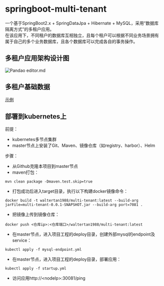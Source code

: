 # springboot-multi-tenant
一个基于SpringBoot2.x + SpringDataJpa + Hibernate + MySQL，采用“数据库隔离方式”的多租户应用。   
在该应用下，不同租户的数据库互相独立，且每个租户可以根据不同业务场景拥有属于自己的多个业务数据库，且各个数据库可以完成各自的事务操作。   
## 多租户应用架构设计图
![Pandao editor.md](https://github.com/waltertan1988/springboot-multi-tenant/blob/master/docs/charts/%E5%A4%9A%E7%A7%9F%E6%88%B7%E5%BA%94%E7%94%A8%E6%9E%B6%E6%9E%84%E8%AE%BE%E8%AE%A1%E5%9B%BE.jpg?raw=true "design.png")
## 多租户基础数据
[示例](https://github.com/waltertan1988/springboot-multi-tenant/tree/master/src/main/resources/schema)
## 部署到kubernetes上
前提：  
* kubernetes多节点集群
* master节点上安装了Git、Maven、镜像仓库（如registry、harbor）、Helm

步骤：   
* 从Github克隆本项目到master节点
* maven打包：
```
mvn clean package -Dmaven.test.skip=true
```
* 打包成功后进入target目录，执行以下构建docker镜像命令：
```
docker build -t waltertan1988/multi-tenant:latest --build-arg jarFile=multi-tenant-0.0.1-SNAPSHOT.jar --build-arg port=7081 . 
```
* 把镜像上传到镜像仓库：
```
docker push <仓库ip>:<仓库端口>/waltertan1988/multi-tenant:latest
```
* 在master节点，进入项目工程的deploy目录，创建外部mysql的endpoint及service：
```
kubectl apply -f mysql-endpoint.yml
```
* 在master节点，进入项目工程的deploy目录，部署应用：
```
kubectl apply -f startup.yml
```
* 访问应用http://\<nodeIp\>:30081/ping
